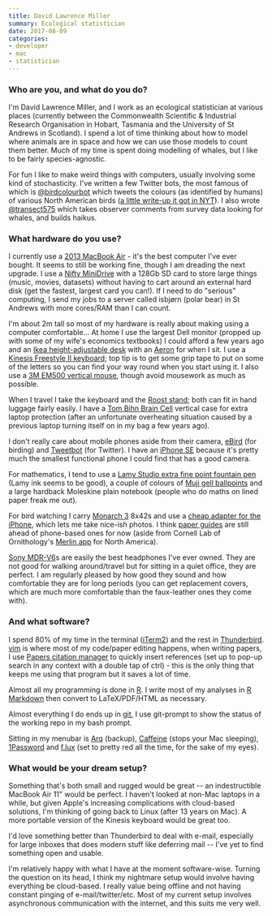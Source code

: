 ```yaml
---
title: David Lawrence Miller
summary: Ecological statistician
date: 2017-08-09
categories:
- developer
- mac
- statistician
---
```


### Who are you, and what do you do?

I'm David Lawrence Miller, and I work as an ecological statistician at various places (currently between the Commonwealth Scientific & Industrial Research Organisation in Hobart, Tasmania and the University of St Andrews in Scotland). I spend a lot of time thinking about how to model where animals are in space and how we can use those models to count them better. Much of my time is spent doing modelling of whales, but I like to be fairly species-agnostic.

For fun I like to make weird things with computers, usually involving some kind of stochasticity. I've written a few Twitter bots, the most famous of which is [@birdcolourbot](http://twitter.com/birdcolourbot "David's bird colour Twitter bot.") which tweets the colours (as identified by humans) of various North American birds ([a little write-up it got in NYT](https://www.nytimes.com/2017/04/28/science/twitter-bots-science.html?_r=0 "A New York Times article that mentions David's bot.")). I also wrote [@transect575](http://twitter.com/transect575 "David's whale haiku Twitter bot.") which takes observer comments from survey data looking for whales, and builds haikus.

### What hardware do you use?

I currently use a [2013 MacBook Air][macbook-air] - it's the best computer I've ever bought. It seems to still be working fine, though I am dreading the next upgrade. I use a [Nifty MiniDrive][minidrive] with a 128Gb SD card to store large things (music, movies, datasets) without having to cart around an external hard disk (get the fastest, largest card you can!). If I need to do "serious" computing, I send my jobs to a server called isbjørn (polar bear) in St Andrews with more cores/RAM than I can count.

I'm about 2m tall so most of my hardware is really about making using a computer comfortable... At home I use the largest Dell monitor (propped up with some of my wife's economics textbooks) I could afford a few years ago and an [Ikea height-adjustable desk][skarsta] with an [Aeron][] for when I sit. I use a [Kinesis Freestyle II keyboard][freestyle2-mac]; top tip is to get some grip tape to put on some of the letters so you can find your way round when you start using it. I also use a [3M EM500 vertical mouse][em500], though avoid mousework as much as possible.

When I travel I take the keyboard and the [Roost stand][roost]; both can fit in hand luggage fairly easily. I have a [Tom Bihn Brain Cell][brain-cell] vertical case for extra laptop protection (after an unfortunate overheating situation caused by a previous laptop turning itself on in my bag a few years ago).

I don't really care about mobile phones aside from their camera, [eBird][ebird-ios] (for birding) and [Tweetbot][tweetbot-ios] (for Twitter). I have an [iPhone SE][iphone-se] because it's pretty much the smallest functional phone I could find that has a good camera.

For mathematics, I tend to use a [Lamy Studio extra fine point fountain pen][safari-fountain-pen] (Lamy ink seems to be good), a couple of colours of [Muji gell ballpoints][gel-ink-ballpoint] and a large hardback Moleskine plain notebook (people who do maths on lined paper freak me out).

For bird watching I carry [Monarch 3][monarch-3-8x42-atb] 8x42s and use a [cheap adapter for the iPhone][hookupz], which lets me take nice-ish photos. I think [paper guides](http://www.houghtonmifflinbooks.com/peterson/ "Field guides for bird watching.") are still ahead of phone-based ones for now (aside from Cornell Lab of Ornithology's [Merlin app][merlin-bird-id-ios] for North America).

[Sony MDR-V6][mdr-v6]s are easily the best headphones I've ever owned. They are not good for walking around/travel but for sitting in a quiet office, they are perfect. I am regularly pleased by how good they sound and how comfortable they are for long periods (you can get replacement covers, which are much more comfortable than the faux-leather ones they come with).

### And what software?

I spend 80% of my time in the terminal ([iTerm2][]) and the rest in [Thunderbird][]. [vim][macvim] is where most of my code/paper editing happens, when writing papers, I use [Papers citation manager][papers] to quickly insert references (set up to pop-up search in any context with a double tap of ctrl) - this is the only thing that keeps me using that program but it saves a lot of time.

Almost all my programming is done in [R][]. I write most of my analyses in [R Markdown][r-markdown] then convert to LaTeX/PDF/HTML as necessary.

Almost everything I do ends up in [git][], I use git-prompt to show the status of the working repo in my bash prompt.

Sitting in my menubar is [Arq][] (backup), [Caffeine][] (stops your Mac sleeping), [1Password][] and [f.lux][] (set to pretty red all the time, for the sake of my eyes).

### What would be your dream setup?

Something that's both small and rugged would be great -- an indestructible MacBook Air 11" would be perfect. I haven't looked at non-Mac laptops in a while, but given Apple's increasing complications with cloud-based solutions, I'm thinking of going back to Linux (after 13 years on Mac). A more portable version of the Kinesis keyboard would be great too.

I'd love something better than Thunderbird to deal with e-mail, especially for large inboxes that does modern stuff like deferring mail -- I've yet to find something open and usable.

I'm relatively happy with what I have at the moment software-wise. Turning the question on its head, I think my nightmare setup would involve having everything be cloud-based. I really value being offline and not having constant pinging of e-mail/twitter/etc. Most of my current setup involves asynchronous communication with the internet, and this suits me very well.

[1password]: https://1password.com "Password management software for Mac OS X."
[aeron]: https://www.hermanmiller.com/products/seating/office-chairs/aeron-chairs/ "A work chair."
[arq]: https://www.arqbackup.com/ "S3-based backup for the Mac."
[brain-cell]: https://www.tombihn.com/products/brain-cell "A padded bag for laptops."
[caffeine]: https://www.lightheadsw.com/caffeine/ "A Mac menubar application to keep your computer awake."
[ebird-ios]: http://web.archive.org/web/20191105211356/https://help.ebird.org/customer/portal/articles/1848031-ebird-mobile-apps-overview "An app for the bird watching/observation service."
[em500]: http://web.archive.org/web/20170312134015/http://solutions.3m.co.uk/wps/portal/3M/en_GB/ComputerAccessories/ComputerAccessories/Products/OfficeComputerEquipment/ErgonomicComputerMouse/ "A vertical mouse."
[f.lux]: https://justgetflux.com/ "A tool to make the colour of your screen adapt to the current time of day."
[freestyle2-mac]: https://kinesis-ergo.com/shop/freestyle2-mac/ "An ergonomic keyboard."
[gel-ink-ballpoint]: https://www.muji.us/collections/pen-pencils "A ball-point pen."
[git]: https://git-scm.com/ "A version control system."
[hookupz]: http://web.archive.org/web/20190506090309/https://carson.com/products/hookupz-iphone-55sse-44s-ib-542/ "An adapter for connecting an iPhone to a pair of binoculars."
[iphone-se]: https://en.wikipedia.org/wiki/IPhone_SE "A 4 inch smartphone."
[iterm2]: https://iterm2.com/ "An alternative terminal application for Mac OS X."
[macbook-air]: https://www.apple.com/macbook-air/ "A very thin laptop."
[macvim]: https://github.com/macvim-dev/macvim "A Mac GUI port of vim."
[mdr-v6]: http://web.archive.org/web/20221206194625/http://www.amazon.com/Sony-MDRV6-Studio-Monitor-Headphones/dp/B00001WRSJ "Studio headphones."
[merlin-bird-id-ios]: https://apps.apple.com/us/app/merlin-bird-id-by-cornell/id773457673 "An app for identifying North American birds."
[minidrive]: http://web.archive.org/web/20180614185347/https://www.bynifty.com/products/minidrive "A storage drive for Macs with an SD slot."
[monarch-3-8x42-atb]: http://www.nikonusa.com/en/nikon-products/sport-optics.page "A pair of binoculars."
[papers]: https://www.papersapp.com/ "iTunes-like software for organising articles."
[r-markdown]: https://support.posit.co/hc/en-us/articles/205368677-R-Markdown-Dynamic-Documents-for-R "A version of Markdown that supports R embedding."
[r]: http://www.r-project.org/ "Software for statistical computing and graphics."
[roost]: https://www.therooststand.com/ "A foldable laptop stand."
[safari-fountain-pen]: http://www.lamy.com/en/products/ "A fountain pen."
[skarsta]: http://web.archive.org/web/20181127033255/https://www.ikea.com/gb/en/products/desks/desk-computer-desks/skarsta-desk-sit-stand-white-spr-29084966/ "A height-adjustable desk."
[thunderbird]: https://www.thunderbird.net/ "An open-source cross-platform mail client."
[tweetbot-ios]: https://tapbots.com/tweetbot/ "A Twitter client for iOS."
